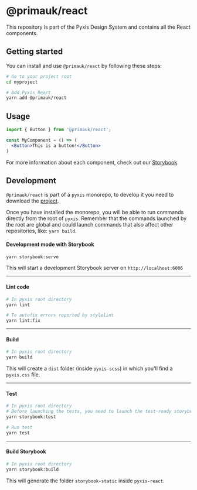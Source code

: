 # @primauk/react
This repository is part of the Pyxis Design System and contains all the React components.

## Getting started
You can install and use `@primauk/react` by following these steps:
```sh
# Go to your project root
cd myproject

# Add Pyxis React
yarn add @primauk/react
```

## Usage
```jsx
import { Button } from '@primauk/react';

const MyComponent = () => (
  <Button>This is a button!</Button>
)
```
For more information about each component, check out our [Storybook](https://react-staging.prima.design/).

## Development

`@primauk/react` is part of a `pyxis` monorepo, to develop it you need to download the [project](https://github.com/primait/pyxis).

Once you have installed the monorepo, you will be able to run commands directly from the root of `pyxis`.
Remember that the commands launched by the root are global and could launch commands that also affect other repositories, like: `yarn build`.

#### Development mode with Storybook

```sh
yarn storybook:serve
```
This will start a development Storybook server on `http://localhost:6006`

---

#### Lint code
```sh
# In pyxis root directory
yarn lint

# To autofix errors reported by stylelint
yarn lint:fix
```
---

#### Build
```sh
# In pyxis root directory
yarn build
```

This will create a `dist` folder (inside `pyxis-scss`) in which you'll find a `pyxis.css` file.

---

#### Test
```sh
# In pyxis root directory
# Before launching the tests, you need to launch the test-ready storybook build.
yarn storybook:test

# Run test
yarn test
```
---

#### Build Storybook
```sh
# In pyxis root directory
yarn storybook:build
```

This will generate the folder `storybook-static` inside `pyxis-react`.


